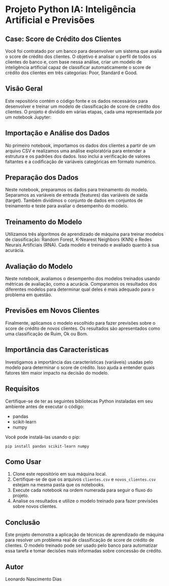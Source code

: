 # Projeto Python IA: Inteligência Artificial e Previsões

## Case: Score de Crédito dos Clientes
Você foi contratado por um banco para desenvolver um sistema que avalia o score de crédito dos clientes. O objetivo é analisar o perfil de todos os clientes do banco e, com base nessa análise, criar um modelo de inteligência artificial capaz de classificar automaticamente o score de crédito dos clientes em três categorias: Poor, Standard e Good.

## Visão Geral
Este repositório contém o código fonte e os dados necessários para desenvolver e treinar um modelo de classificação de score de crédito dos clientes. O projeto é dividido em várias etapas, cada uma representada por um notebook Jupyter:

## Importação e Análise dos Dados
No primeiro notebook, importamos os dados dos clientes a partir de um arquivo CSV e realizamos uma análise exploratória para entender a estrutura e os padrões dos dados. Isso inclui a verificação de valores faltantes e a codificação de variáveis categóricas em formato numérico.

## Preparação dos Dados
Neste notebook, preparamos os dados para treinamento do modelo. Separamos as variáveis de entrada (features) das variáveis de saída (target). Também dividimos o conjunto de dados em conjuntos de treinamento e teste para avaliar o desempenho do modelo.

## Treinamento do Modelo
Utilizamos três algoritmos de aprendizado de máquina para treinar modelos de classificação: Random Forest, K-Nearest Neighbors (KNN) e Redes Neurais Artificiais (RNA). Cada modelo é treinado e avaliado quanto à sua acurácia.

## Avaliação do Modelo
Neste notebook, avaliamos o desempenho dos modelos treinados usando métricas de avaliação, como a acurácia. Comparamos os resultados dos diferentes modelos para determinar qual deles é mais adequado para o problema em questão.

## Previsões em Novos Clientes
Finalmente, aplicamos o modelo escolhido para fazer previsões sobre o score de crédito de novos clientes. Os resultados são apresentados como uma classificação de Ruim, Ok ou Bom.

## Importância das Características
Investigamos a importância das características (variáveis) usadas pelo modelo para determinar o score de crédito. Isso ajuda a entender quais fatores têm maior impacto na decisão do modelo.

## Requisitos

Certifique-se de ter as seguintes bibliotecas Python instaladas em seu ambiente antes de executar o código:

- pandas
- scikit-learn
- numpy


Você pode instalá-las usando o pip:
```
pip install pandas scikit-learn numpy
```

## Como Usar
1. Clone este repositório em sua máquina local.
2. Certifique-se de que os arquivos `clientes.csv` e `novos_clientes.csv` estejam na mesma pasta que os notebooks.
3. Execute cada notebook na ordem numerada para seguir o fluxo do projeto.
4. Analise os resultados e utilize o modelo treinado para fazer previsões sobre novos clientes.

## Conclusão
Este projeto demonstra a aplicação de técnicas de aprendizado de máquina para resolver um problema real de classificação de score de crédito de clientes. O modelo treinado pode ser usado pelo banco para automatizar essa tarefa e tomar decisões mais informadas sobre concessão de crédito.

## Autor
Leonardo Nascimento Dias
